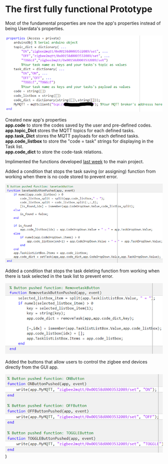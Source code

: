 # The first fully functional Prototype
Most of the fundamental properties are now the app's properties instead of being Userdata's properties.

![The Properties](/images/week4/Properties.png)

Created new app's properties \
**app.code** to store the codes saved by the user and pre-defined codes. \
**app.topic_Dict** stores the MQTT topics for each defined tasks. \
**app.task_Dict** stores the MQTT payloads for each defined tasks. \
**app.code_listbox** to store the "code = task" strings for displaying in the Task list. \
**app.code_dict** to store the code-task relations.

Implimented the functions developed [last week]() to the main project.

Added a condition that stops the task saving (or assigning) function from working when there is no code stored to prevent error.

![Save task Button](/images/week4/SavetaskButtonPushed.png)

Added a condition that stops the task deleting function from working when there is task selected in the task list to prevent error.

![Remove task Button](/images/week4/RemovetaskButtonPushed.png)

Added the buttons that allow users to control the zigbee end devices directly from the GUI app.

![The GUI app MQTT buttons](/images/week4/DirectControl.png))